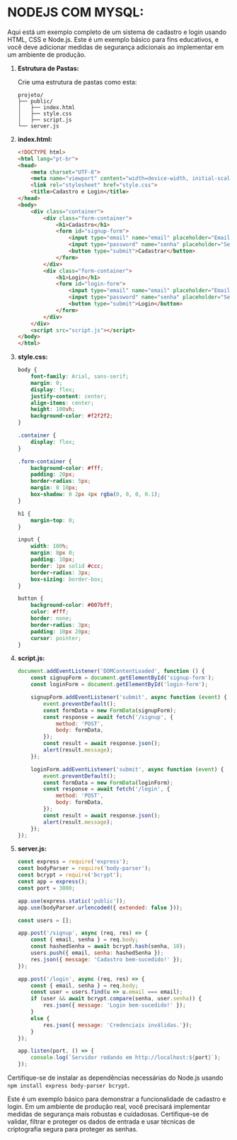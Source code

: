 # NODEJS COM MYSQL:
Aqui está um exemplo completo de um sistema de cadastro e login usando HTML, CSS e Node.js. Este é um exemplo básico para fins educativos, e você deve adicionar medidas de segurança adicionais ao implementar em um ambiente de produção.

1. **Estrutura de Pastas:**

   Crie uma estrutura de pastas como esta:

   ```
   projeto/
   ├── public/
   │   ├── index.html
   │   ├── style.css
   │   ├── script.js
   └── server.js
   ```

2. **index.html:**

   ```html
   <!DOCTYPE html>
   <html lang="pt-br">
   <head>
       <meta charset="UTF-8">
       <meta name="viewport" content="width=device-width, initial-scale=1.0">
       <link rel="stylesheet" href="style.css">
       <title>Cadastro e Login</title>
   </head>
   <body>
       <div class="container">
           <div class="form-container">
               <h1>Cadastro</h1>
               <form id="signup-form">
                   <input type="email" name="email" placeholder="Email" required>
                   <input type="password" name="senha" placeholder="Senha" required>
                   <button type="submit">Cadastrar</button>
               </form>
           </div>
           <div class="form-container">
               <h1>Login</h1>
               <form id="login-form">
                   <input type="email" name="email" placeholder="Email" required>
                   <input type="password" name="senha" placeholder="Senha" required>
                   <button type="submit">Login</button>
               </form>
           </div>
       </div>
       <script src="script.js"></script>
   </body>
   </html>
   ```

3. **style.css:**

   ```css
   body {
       font-family: Arial, sans-serif;
       margin: 0;
       display: flex;
       justify-content: center;
       align-items: center;
       height: 100vh;
       background-color: #f2f2f2;
   }

   .container {
       display: flex;
   }

   .form-container {
       background-color: #fff;
       padding: 20px;
       border-radius: 5px;
       margin: 0 10px;
       box-shadow: 0 2px 4px rgba(0, 0, 0, 0.1);
   }

   h1 {
       margin-top: 0;
   }

   input {
       width: 100%;
       margin: 8px 0;
       padding: 10px;
       border: 1px solid #ccc;
       border-radius: 3px;
       box-sizing: border-box;
   }

   button {
       background-color: #007bff;
       color: #fff;
       border: none;
       border-radius: 3px;
       padding: 10px 20px;
       cursor: pointer;
   }
   ```

4. **script.js:**

   ```javascript
   document.addEventListener('DOMContentLoaded', function () {
       const signupForm = document.getElementById('signup-form');
       const loginForm = document.getElementById('login-form');

       signupForm.addEventListener('submit', async function (event) {
           event.preventDefault();
           const formData = new FormData(signupForm);
           const response = await fetch('/signup', {
               method: 'POST',
               body: formData,
           });
           const result = await response.json();
           alert(result.message);
       });

       loginForm.addEventListener('submit', async function (event) {
           event.preventDefault();
           const formData = new FormData(loginForm);
           const response = await fetch('/login', {
               method: 'POST',
               body: formData,
           });
           const result = await response.json();
           alert(result.message);
       });
   });
   ```

5. **server.js:**

   ```javascript
   const express = require('express');
   const bodyParser = require('body-parser');
   const bcrypt = require('bcrypt');
   const app = express();
   const port = 3000;

   app.use(express.static('public'));
   app.use(bodyParser.urlencoded({ extended: false }));

   const users = [];

   app.post('/signup', async (req, res) => {
       const { email, senha } = req.body;
       const hashedSenha = await bcrypt.hash(senha, 10);
       users.push({ email, senha: hashedSenha });
       res.json({ message: 'Cadastro bem-sucedido!' });
   });

   app.post('/login', async (req, res) => {
       const { email, senha } = req.body;
       const user = users.find(u => u.email === email);
       if (user && await bcrypt.compare(senha, user.senha)) {
           res.json({ message: 'Login bem-sucedido!' });
       } 
       else {
           res.json({ message: 'Credenciais inválidas.'});
       }
   });

   app.listen(port, () => {
       console.log(`Servidor rodando em http://localhost:${port}`);
   });
   ```

Certifique-se de instalar as dependências necessárias do Node.js usando `npm install express body-parser bcrypt`.

Este é um exemplo básico para demonstrar a funcionalidade de cadastro e login. Em um ambiente de produção real, você precisará implementar medidas de segurança mais robustas e cuidadosas. Certifique-se de validar, filtrar e proteger os dados de entrada e usar técnicas de criptografia segura para proteger as senhas.